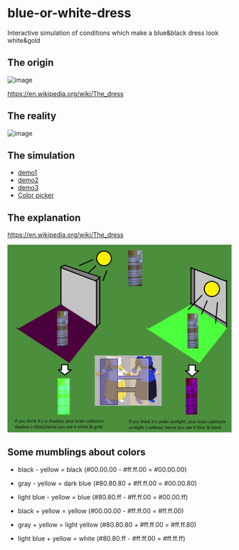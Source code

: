 # blue-or-white-dress
Interactive simulation of conditions which make a blue&amp;black dress look white&amp;gold


## The origin

![image](https://github.com/user-attachments/assets/d3655053-aaaf-4662-b54e-7f29ae40b09c)

https://en.wikipedia.org/wiki/The_dress


## The reality

![image](https://github.com/user-attachments/assets/3c6f3d4c-e6ff-4354-8b6d-7fbfef450d36)



## The simulation
- [demo1](https://jumpjack.github.io/blue-or-white-dress/ombra.html)
- [demo2](https://jumpjack.github.io/blue-or-white-dress/ombra2.html)
- [demo3](https://jumpjack.github.io/blue-or-white-dress/ombra3.html)
- [Color picker](https://jumpjack.github.io/blue-or-white-dress/colorpicker2.htm)

## The explanation

https://en.wikipedia.org/wiki/The_dress

![](https://github.com/jumpjack/blue-or-white-dress/blob/main/blu-white-dress-explained.png?raw=true)

## Some mumblings about colors

- black - yellow = black            (#00.00.00 - #ff.ff.00 = #00.00.00)
- gray - yellow =   dark blue       (#80.80.80 + #ff.ff.00 = #00.00.80)
- light blue - yellow = blue        (#80.80.ff - #ff.ff.00 = #00.00.ff)

- black + yellow = yellow           (#00.00.00 - #ff.ff.00 = #ff.ff.00)
- gray + yellow =   light yellow    (#80.80.80 + #ff.ff.00 = #ff.ff.80)
- light blue + yellow = white       (#80.80.ff - #ff.ff.00 = #ff.ff.ff)



